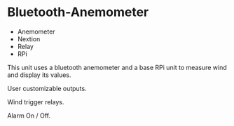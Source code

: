 # Bluetooth-Anemometer

- Anemometer
- Nextion
- Relay
- RPi

This unit uses a bluetooth anemometer and a base RPi unit to measure wind and display its values.

User customizable outputs.

Wind trigger relays.

Alarm On / Off.

